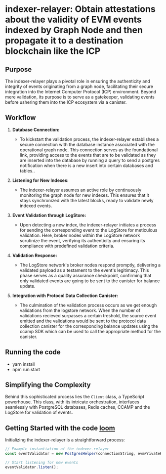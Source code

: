 # indexer-relayer: Obtain attestations about the validity of EVM events indexed by Graph Node and then propagate it to a destination blockchain like the ICP

## Purpose

The indexer-relayer plays a pivotal role in ensuring the authenticity and integrity of events originating from a graph node, facilitating their secure integration into the Internet Computer Protocol (ICP) environment. Beyond mere validation, its purpose is to serve as a gatekeeper, validating events before ushering them into the ICP ecosystem via a canister.

## Workflow

1. **Database Connection:**
   - To kickstart the validation process, the indexer-relayer establishes a secure connection with the database instance associated with the operational graph node. This connection serves as the foundational link, providing access to the events that are to be validated as they are inserted into the database by running a query to send a postgres notification when there is a new insert into certain databases and tables..

2. **Listening for New Indexes:**
   - The indexer-relayer assumes an active role by continuously monitoring the graph node for new indexes. This ensures that it stays synchronized with the latest blocks, ready to validate newly indexed events.

3. **Event Validation through LogStore:**
   - Upon detecting a new index, the indexer-relayer initiates a process for sending the corresponding event to the LogStore for meticulous validation. Here, broker nodes within the LogStore network scrutinize the event, verifying its authenticity and ensuring its compliance with predefined validation criteria.

4. **Validation Response:**
   - The LogStore network's broker nodes respond promptly, delivering a validated payload as a testament to the event's legitimacy. This phase serves as a quality assurance checkpoint, confirming that only validated events are going to be sent to the canister for balance update.

5. **Integration with Protocol Data Collection Canister:**
   - The culmination of the validation process occurs as we get enough validations from the logstore network. When the number of validations recieved surpasses a certain treshold, the source event emitted and the validations would be sent to the protocol data collection canister for the corresponding balance updates using the ccamp SDK which can be used to call the appropriate method for the canister.

## Running the code
- yarn install
- npm run start


## Simplifying the Complexity

Behind this sophisticated process lies the `Client` class, a TypeScript powerhouse. This class, with its intricate orchestration, interfaces seamlessly with PostgreSQL databases, Redis caches, CCAMP and the LogStore for validation of events.

## Getting Started with the code [loom](https://www.loom.com/share/b80608d87b7b4fcaa3f139fbe05365ce?sid=cab4c2df-eb95-41e7-8422-c6743440b39c)

Initializing the indexer-relayer is a straightforward process:

```typescript
// Example instantiation of the indexer-relayer
const eventValidator = new PostgresHelper(connectionString, evmPrivateKey);

// Start listening for new events
eventValidator.listen();
